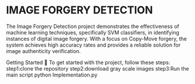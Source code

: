 # IMAGE FORGERY DETECTION
The Image Forgery Detection project demonstrates the effectiveness of machine learning techniques, specifically SVM classifiers, in identifying instances of digital image forgery. With a focus on Copy-Move forgery, the system achieves high accuracy rates and provides a reliable solution for image authenticity verification.

Getting Started 🚀
To get started with the project, follow these steps:
step1:clone the repository
step2:download gray scale images
step3:Run the main script  python Implementation.py
